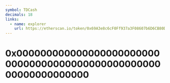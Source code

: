 ```yaml
---
symbol: TDCash
decimals: 18
links:
  - name: explorer
    url: https://etherscan.io/token/0x69A3e8c6cF0Ff937a3F08607b6D6CB80DF8aE733
---
```


# 0x0000000000000000000000000000000000000000000000000000000000000000

